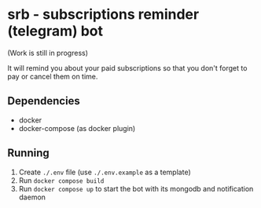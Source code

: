 # srb - subscriptions reminder (telegram) bot
(Work is still in progress)

It will remind you about your paid subscriptions so that you don't forget to pay or cancel them on time.

## Dependencies
* docker
* docker-compose (as docker plugin)

## Running
1. Create `./.env` file (use `./.env.example` as a template)
2. Run `docker compose build`
3. Run `docker compose up` to start the bot with its mongodb and notification daemon
